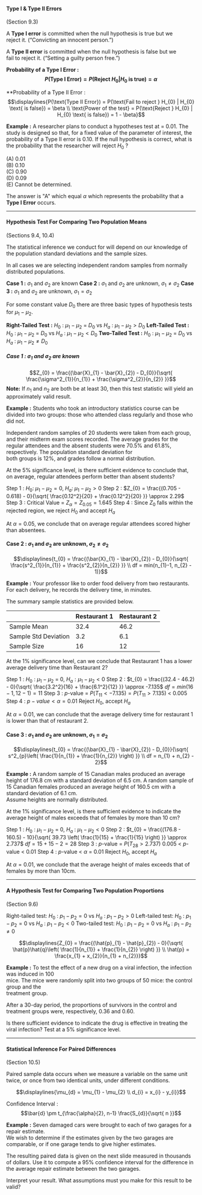#### **Type I & Type II Errors**
(Section 9.3)

A **Type I error** is committed when the null hypothesis is true but we  
reject it. (“Convicting an innocent person.”)  

A **Type II error** is committed when the null hypothesis is false but we  
fail to reject it. (“Setting a guilty person free.”)


**Probability of a Type I Error : $$P(\text{Type I Error}) = P(\text{Reject } H_{0} | H_{0} \text{ is true} ) = \alpha$$**

**Probability of a Type II Error : $$\displaylines{P(\text{Type II Error}) = P(\text{Fail to reject } H_{0} | H_{0} \text{ is false}) = \beta \\
\text{Power of the test} = P(\text{Reject } H_{0} | H_{0} \text{ is false}) = 1 - \beta}$$

**Example :** 
A researcher plans to conduct a hypotheses test at = 0.01. The study is designed so that, for a fixed value of the parameter of interest, the probability of a Type II error is 0.10. If the null hypothesis is correct, what is the probability that the researcher will reject $H_{0}$ ?  

(A) 0.01  
(B) 0.10  
(C) 0.90  
(D) 0.09  
(E) Cannot be determined.

The answer is "A" which equal $\alpha$ which represents the probability that a **Type I Error** occurs.



---
#### Hypothesis Test For Comparing Two Population Means
(Sections 9.4, 10.4)

The statistical inference we conduct for will depend on our knowledge of the population standard deviations and the sample sizes. 

In all cases we are selecting independent random samples from normally distributed populations.

**Case 1 :** $\sigma_{1}$ and $\sigma_{2}$ are known
**Case 2 :** $\sigma_{1}$ and $\sigma_{2}$ are unknown, $\sigma_{1} \ne \sigma_{2}$
**Case 3 :** $\sigma_{1}$ and $\sigma_{2}$ are unknown, $\sigma_{1} = \sigma_{2}$ 

For some constant value $D_{0}$ there are three basic types of hypothesis tests for $\mu_{1} - \mu_{2}$.

**Right-Tailed Test :** $H_0$ : $\mu_{1} - \mu_{2}$ = $D_{0}$ vs $H_{a}$ : $\mu_{1} - \mu_{2} > D_{0}$ 
**Left-Tailed Test :** $H_0$ : $\mu_{1} - \mu_{2}$ = $D_{0}$ vs $H_{a}$ : $\mu_{1} - \mu_{2} < D_{0}$ 
**Two-Tailed Test :** $H_0$ : $\mu_{1} - \mu_{2}$ = $D_{0}$ vs $H_{a}$ : $\mu_{1} - \mu_{2} \ne D_{0}$ 


##### Case 1 : $\sigma_{1}$ and $\sigma_{2}$ are known
$$Z_{0} = \frac{(\bar{X}_{1} - \bar{X}_{2}) - D_{0}}{\sqrt{ \frac{\sigma^2_{1}}{n_{1}} + \frac{\sigma^2_{2}}{n_{2}} }}$$
**Note:** If $n_{1}$ and $n_{2}$ are both be at least 30, then this test statistic will yield an approximately valid result.

**Example :** 
Students who took an introductory statistics course can be divided into two groups: those who attended class regularly and those who did not.  

Independent random samples of 20 students were taken from each group, and their midterm exam scores recorded. The average grades for the regular attendees and the absent students were 70.5% and 61.8%, respectively. The population standard deviation for  
both groups is 12%, and grades follow a normal distribution.  

At the 5% significance level, is there sufficient evidence to conclude that, on average, regular attendees perform better than absent students?

Step 1 :
	$H_{0} :\; \mu_1 - \mu_2 = 0,\; H_{a} :\; \mu_{1} - \mu_{2} > 0$
Step 2 :
	$Z_{0} = \frac{(0.705 - 0.618) - 0}{\sqrt{ \frac{0.12^2}{20} + \frac{0.12^2}{20} }} \approx 2.29$
Step 3 :
	Critical Value = $Z_{\alpha} = Z_{0.05} = 1.645$ 
Step 4 :
	Since $Z_{0}$ falls within the rejected region, we reject $H_0$ and accept $H_{a}$

At $\alpha = 0.05$, we conclude that on average regular attendees scored higher than absentees.



#### Case 2 : $\sigma_{1}$ and $\sigma_{2}$ are unknown, $\sigma_{2} \ne \sigma_{2}$
$$\displaylines{t_{0} = \frac{(\bar{X}_{1} - \bar{X}_{2}) - D_{0}}{\sqrt{ \frac{s^2_{1}}{n_{1}} + \frac{s^2_{2}}{n_{2}} }} \\
df = min(n_{1}-1, n_{2} - 1)}$$

**Example :** 
Your professor like to order food delivery from two restaurants. For each delivery, he records the delivery time, in minutes. 

The summary sample statistics are provided below.

|                      | Restaurant 1 | Restaurant 2 |
| -------------------- | ------------ | ------------ |
| Sample Mean          | 32.4         | 46.2         |
| Sample Std Deviation | 3.2          | 6.1          |
| Sample Size          | 16           | 12           |

At the 1% significance level, can we conclude that Restaurant 1 has a lower average delivery time than Restaurant 2?

Step 1 : 
	$H_{0}$ : $\mu_{1} - \mu_{2}$ = 0, $H_{a} : \mu_{1} - \mu_{2} < 0$
Step 2 :
	$t_{0} = \frac{(32.4 - 46.2) - 0}{\sqrt{ \frac{3.2^2}{16} + \frac{6.1^2}{12} }} \approx -7.135$
	$df = min(16-1, 12-1) = 11$
Step 3 :
	$p$-value = $P(T_{11} < -7.135) = P(T_{11} > 7.135)$ < 0.005
Step 4 :
	$p-value < \alpha = 0.01$ 
	Reject $H_{0}$, accept $H_{a}$

At $\alpha = 0.01$, we can conclude that the average delivery time for restaurant 1 is lower than that of restaurant 2. 



#### Case 3 : $\sigma_{1}$ and $\sigma_{2}$ are unknown, $\sigma_{1} = \sigma_{2}$
$$\displaylines{t_{0} = \frac{(\bar{X}_{1} - \bar{X}_{2}) - D_{0}}{\sqrt{ s^2_{p}\left( \frac{1}{n_{1}} + \frac{1}{n_{2}} \right) }} \\
df = n_{1} + n_{2} - 2}$$

**Example :** 
A random sample of 15 Canadian males produced an average height of 176.8 cm with a standard deviation of 6.5 cm. A random sample of 15 Canadian females produced an average height of 160.5 cm with a standard deviation of 6.1 cm.  
Assume heights are normally distributed.  

At the 1% significance level, is there sufficient evidence to indicate the average height of males exceeds that of females by more than 10 cm?

Step 1 :
	$H_{0}$ : $\mu_{1} - \mu_{2}$ = 0, $H_{a}$ : $\mu_{1} - \mu_{2} < 0$
Step 2 : 
	$t_{0} = \frac{(176.8 - 160.5) - 10}{\sqrt{ 39.73 \left( \frac{1}{15} + \frac{1}{15} \right) }} \approx 2.737$
	$df = 15 + 15 - 2 = 28$
Step 3 :
	$p$-value = $P(T_{28} > 2.737)$
	0.005 < $p$-value < 0.01
Step 4 :
	$p$-value < $\alpha$ = 0.01
	Reject $H_{0}$, accept $H_{a}$

At $\alpha = 0.01$, we conclude that the average height of males exceeds that of females by more than 10cm.



---
#### A Hypothesis Test for Comparing Two Population Proportions
(Section 9.6)

Right-tailed test:  $H_{0}$ : $p_{1} - p_{2} = 0$ vs $H_{a}$ : $p_{1} - p_{2} > 0$
Left-tailed test:   $H_{0}$ : $p_{1} - p_{2} = 0$ vs $H_{a}$ : $p_{1} - p_{2} < 0$
Two-tailed test:   $H_{0}$ : $p_{1} - p_{2} = 0$ vs $H_{a}$ : $p_{1} - p_{2} \ne 0$

$$\displaylines{Z_{0} = \frac{(\hat{p}_{1} - \hat{p}_{2}) - 0}{\sqrt{ \hat{p}\hat{q}\left( \frac{1}{n_{1}} + \frac{1}{n_{2}} \right) }} \\
\hat{p} = \frac{x_{1} + x_{2}}{n_{1} + n_{2}}}$$

**Example :**
To test the effect of a new drug on a viral infection, the infection was induced in 100  
mice. The mice were randomly split into two groups of 50 mice: the control group and the  
treatment group.  

After a 30-day period, the proportions of survivors in the control and treatment groups were, respectively, 0.36 and 0.60.  

Is there sufficient evidence to indicate the drug is effective in treating the viral infection?
Test at a 5% significance level.





---
#### Statistical Inference For Paired Differences
(Section 10.5)

Paired sample data occurs when we measure a variable on the same unit twice, or once from two identical units, under different conditions.

$$\displaylines{\mu_{d} = \mu_{1} - \mu_{2} \\
d_{i} = x_{i} - y_{i}}$$

Confidence Interval : $$\bar{d} \pm t_{\frac{\alpha}{2}, n-1} \frac{S_{d}}{\sqrt{ n }}$$

**Example :**
Seven damaged cars were brought to each of two garages for a repair estimate.  
We wish to determine if the estimates given by the two garages are comparable, or if one garage tends to give higher estimates.  

The resulting paired data is given on the next slide measured in thousands of dollars. Use it to compute a 95% confidence interval for the difference in the average repair estimate between the two garages.  

Interpret your result. What assumptions must you make for this result to be valid?

